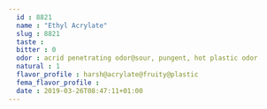```yaml
---
  id : 8821
  name : "Ethyl Acrylate"
  slug : 8821
  taste : 
  bitter : 0
  odor : acrid penetrating odor@sour, pungent, hot plastic odor
  natural : 1
  flavor_profile : harsh@acrylate@fruity@plastic
  fema_flavor_profile : 
  date : 2019-03-26T08:47:11+01:00
---
```



